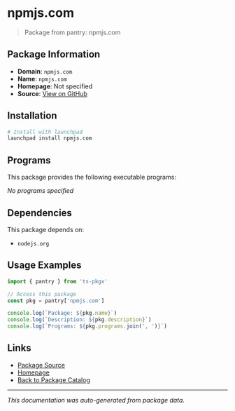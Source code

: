 # npmjs.com

> Package from pantry: npmjs.com

## Package Information

- **Domain**: `npmjs.com`
- **Name**: `npmjs.com`
- **Homepage**: Not specified
- **Source**: [View on GitHub](https://github.com/pkgxdev/pantry/tree/main/projects/npmjs.com/package.yml)

## Installation

```bash
# Install with launchpad
launchpad install npmjs.com
```

## Programs

This package provides the following executable programs:

*No programs specified*

## Dependencies

This package depends on:

- `nodejs.org`

## Usage Examples

```typescript
import { pantry } from 'ts-pkgx'

// Access this package
const pkg = pantry['npmjs.com']

console.log(`Package: ${pkg.name}`)
console.log(`Description: ${pkg.description}`)
console.log(`Programs: ${pkg.programs.join(', ')}`)
```

## Links

- [Package Source](https://github.com/pkgxdev/pantry/tree/main/projects/npmjs.com/package.yml)
- [Homepage](#)
- [Back to Package Catalog](../../package-catalog.md)

---

*This documentation was auto-generated from package data.*
